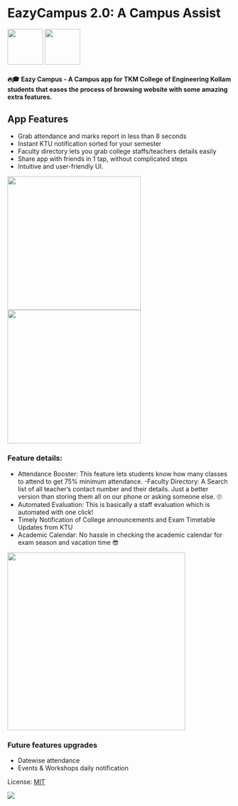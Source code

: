 # EazyCampus 2.0: A Campus Assist

<div>
  
<img src="https://lh3.googleusercontent.com/cHGXBI7dLvaLo1CwWifgJbc3EkJkeClsWlS1-22Rh8vB_RohMSGdCTI-gYgUgCE8-EU=s180-rw" width="80px"> 
<img src="https://camo.githubusercontent.com/59c5c810fc8363f8488c3a36fc78f89990d13e99/68747470733a2f2f706c61792e676f6f676c652e636f6d2f696e746c2f656e5f75732f6261646765732f696d616765732f67656e657269632f656e5f62616467655f7765625f67656e657269632e706e67" height="80px">
  </div>

#### 🔥🎓 **Eazy Campus** - A Campus app for TKM College of Engineering Kollam students that eases the process of browsing website with some amazing extra features.

## App Features
- Grab attendance and marks report in less than 8 seconds
- Instant KTU notification sorted for your semester 
- Faculty directory lets you grab college staffs/teachers details easily
- Share app with friends in 1 tap, without complicated steps
- Intuitive and user-friendly UI.

<div>
<img src="https://i.imgur.com/NnFQsB1.png" width="300px">
<img src="https://i.imgur.com/JcRGlgo.png" width="300px">
</div>

### Feature details:

- Attendance Booster: This feature lets students know how many classes to attend to get 75% minimum attendance. 
-Faculty Directory: A Search list of all teacher’s contact number and their details. Just a better version than storing them all on our phone or asking someone else. 🙄
- Automated Evaluation: This is basically a staff evaluation which is automated with one click!
- Timely Notification of College announcements and Exam Timetable Updates from KTU
- Academic Calendar: No hassle in checking the academic calendar for exam season and vacation time 😎

<img src="https://i.imgur.com/8eF58RZ.png" height="400px" weight="800px">

### Future features upgrades
- Datewise attendance
- Events & Workshops daily notification

License: [MIT](https://github.com/geekykant/EazyCampus-TKM-Assist/blob/2.0/LICENSE.md)

<img src="https://i.imgur.com/UphAgJ8.png"  weight="800px">

